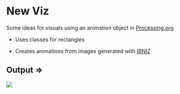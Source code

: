 # New Viz

Some ideas for visuals using an animation object in [Processing.org](https://processing.org)

* Uses classes for rectangles

* Creates animations from images generated with [IBNIZ](http://pelulamu.net/ibniz/)

## Output =>

<img src="https://lh3.googleusercontent.com/dHAUXAFhD5erZq0Fyphxlkp6y__T2rDmHFWRyy30sIfwqUX0MVFBOJPQZ39DeXwXtw7RAHECUguqtVCFfb8x8w-Zl9_L00rIemTZRoTfNz947C7a8O3zhX-qhzPOc73h0yYhruAyGR2cHDuFZBUu1ba-hyJL0QpnqNtpaX6I8G_Rrp7tFtEvvIbO9wO4WuTl-DDWGjYhsHSB7H3DJ2R9IbQaOUU2ACXTsbqhIVuxNJCls0X0NPWkuR4h7i8_bTfVEl4CjN3tlieFtK4Rfo7g6q-9OPDrSd6BQ4LYTHhrK3HCRoY84RGPWRlhPWU0JgjDcZ3YuSQxHZCazcu0w1EEX6pYW794N9CQS4MuMFAlQdDy5N1kNvNYFuWlbkpJZ9vgIh2jYVgySnJB4i1teP6QFLdwVO-btxqkn5M-igCuQaESwy4Ndgbc-_51mWSy-826hDIZMHBEzSm1YZ4EkvMrq63a6X3F03D_nT40-jmjytOzjb9tW6AZI1UhllWnwoaHEyKaO3xvuQNQ-VhUGdAzeH6_eAtU_W9CfI9pLvK-Kd5k3B3DfOq14UVS8eMExBaLlRNOVUH6AnUYF8NzecTqTaGUvVo4b827pk5LlZjvdt-CeIRGJOHWu0Nx_XYyLSMUA2sCRvN8uCwKRqEsIliOEH39eCjZWGTiMq1EZA25uNUVuKHPks0sfw7XIISQI-68bTwajCvFfL6WMn-93Q=w800-h450-no">

